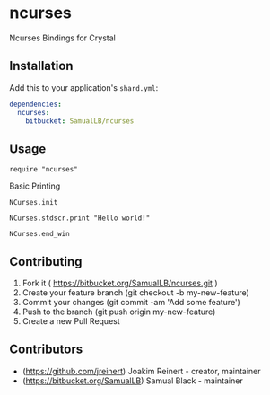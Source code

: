 # ncurses

Ncurses Bindings for Crystal

## Installation


Add this to your application's `shard.yml`:

```yaml
dependencies:
  ncurses:
    bitbucket: SamualLB/ncurses
```


## Usage


```crystal
require "ncurses"
```

Basic Printing

```crystal
NCurses.init

NCurses.stdscr.print "Hello world!"

NCurses.end_win
```

## Contributing

1. Fork it ( https://bitbucket.org/SamualLB/ncurses.git )
2. Create your feature branch (git checkout -b my-new-feature)
3. Commit your changes (git commit -am 'Add some feature')
4. Push to the branch (git push origin my-new-feature)
5. Create a new Pull Request

## Contributors

- (https://github.com/jreinert) Joakim Reinert - creator, maintainer
- (https://bitbucket.org/SamualLB) Samual Black - maintainer
